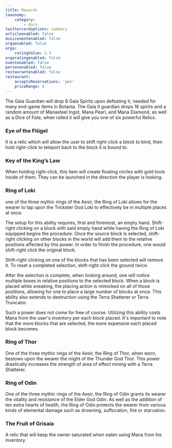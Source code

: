 ```yaml
---
title: Rewards
taxonomy:
    category:
        - docs
twittercardoptions: summary
articleenabled: false
musiceventenabled: false
orgaenabled: false
orga:
    ratingValue: 2.5
orgaratingenabled: false
eventenabled: false
personenabled: false
restaurantenabled: false
restaurant:
    acceptsReservations: 'yes'
    priceRange: $
---
```


The Gaia Guardian will drop 8 Gaia Spirits upon defeating it, needed for many end-game items in Botania. The Gaia II guardian drops 16 spirits and a random amount of Manasteel Ingot, Mana Pearl, and Mana Diamond, as well as a Dice of Fate; when rolled it will give you one of six powerful Relics.

### Eye of the Flügel
It is a relic which will allow the user to shift right-click a block to bind, then hold right-click to teleport back to the block it is bound to.

### Key of the King’s Law
When holding right-click, this item will create floating circles with gold tools inside of them. They can be launched in the direction the player is looking.

### Ring of Loki
one of the three mythic rings of the Aesir, the Ring of Loki allows for the wearer to tap upon the Trickster God Loki to effectively be in multiple places at once.

The setup for this ability requires, first and foremost, an empty hand. Shift-right clicking on a block with said empty hand while having the Ring of Loki equipped begins the procedure. Once the source block is selected, shift-right clicking on other blocks in the world will add them to the relative positions affected by this power. In order to finish the procedure, one would shift-right click the original block.

Shift-right clicking on one of the blocks that has been selected will remove it. To reset a completed selection, shift-right click the ground twice.

After the selection is complete, when looking around, one will notice multiple boxes in relative positions to the selected block. When a block is placed while sneaking, the placing action is mimicked on all of those positions, allowing for one to place a large number of blocks at once. This ability also extends to destruction using the Terra Shatterer or Terra Truncator.

Such a power does not come for free of course. Utilizing this ability costs Mana from the user's inventory per each block placed. It's important to note that the more blocks that are selected, the more expensive each placed block becomes.

### Ring of Thor
One of the three mythic rings of the Aesir, the Ring of Thor, when worn, bestows upon the wearer the might of the Thunder God Thor. This power drastically increases the strength of area of effect mining with a Terra Shatterer.

### Ring of Odin
One of the three mythic rings of the Aesir, the Ring of Odin grants its wearer the vitality and resistance of the Elder God Odin. As well as the addition of ten extra hearts of health, the Ring of Odin protects the wearer from various kinds of elemental damage such as drowning, suffocation, fire or starvation.

### The Fruit of Grisaia
A relic that will keep the owner saturated when eaten using Mana from his inventory.

